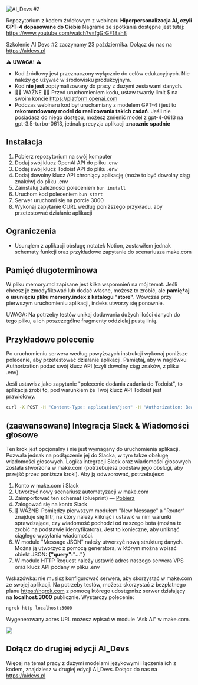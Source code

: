 ![AI_Devs #2](https://cloud.overment.com/aidevs-1694672760.png)

Repozytorium z kodem źródłowym z webinaru **Hiperpersonalizacja AI, czyli GPT-4 dopasowane do Ciebie**
Nagranie ze spotkania dostępne jest tutaj: https://www.youtube.com/watch?v=fgGrGF18ah8

Szkolenie AI Devs #2 zaczynamy 23 października. Dołącz do nas na https://aidevs.pl

⚠️ **UWAGA!** ⚠️
- Kod źródłowy jest przeznaczony wyłącznie do celów edukacyjnych. Nie należy go używać w środowisku produkcyjnym.
- Kod **nie jest** zoptymalizowany do pracy z dużymi zestawami danych.
- 🚨🚨 WAŻNE 🚨🚨 Przed uruchomieniem kodu, ustaw twardy limit $ na swoim koncie https://platform.openai.com
- Podczas webinaru kod był uruchamiany z modelem GPT-4 i jest to **rekomendowany model do realizowania takich zadań**. Jeśli nie posiadasz do niego dostępu, możesz zmienić model z gpt-4-0613 na gpt-3.5-turbo-0613, jednak precyzja aplikacji **znacznie spadnie**

## Instalacja

1. Pobierz repozytorium na swój komputer
2. Dodaj swój klucz OpenAI API do pliku .env
3. Dodaj swój klucz Todoist API do pliku .env
4. Dodaj dowolny klucz API chroniący aplikację (może to być dowolny ciąg znaków) do pliku .env
5. Zainstaluj zależności poleceniem `bun install`
6. Uruchom kod poleceniem `bun start`
7. Serwer uruchomi się na porcie 3000
8. Wykonaj zapytanie CURL według poniższego przykładu, aby przetestować działanie aplikacji

## Ograniczenia

- Usunąłem z aplikacji obsługę notatek Notion, zostawiłem jednak schematy funkcji oraz przykładowe zapytanie do scenariusza make.com

## Pamięć długoterminowa

W pliku memory.md zapisane jest kilka wspomnień na mój temat. Jeśli chcesz je zmodyfikować lub dodać własne, możesz to zrobić, ale **pamię†aj o usunięciu pliku memory.index z katalogu "store"**. Wówczas przy pierwszym uruchomieniu aplikacji, indeks utworzy się ponownie.

UWAGA: Na potrzeby testów unikaj dodawania dużych ilości danych do tego pliku, a ich poszczególne fragmenty oddzielaj pustą linią.

## Przykładowe polecenie

Po uruchomieniu serwera według powyższych instrukcji wykonaj poniższe polecenie, aby przetestować działanie aplikacji.
Pamiętaj, aby w nagłówku Authorization podać swój klucz API (czyli dowolny ciąg znaków, z pliku .env).

Jeśli ustawisz jako zapytanie "polecenie dodania zadania do Todoist", to aplikacja zrobi to, pod warunkiem że Twój klucz API Todoist jest prawidłowy.

```bash
curl -X POST -H "Content-Type: application/json" -H "Authorization: Bearer API_KEY" -d '{"query":"Who is Adam?"}' localhost:3000
```

## (zaawansowane) Integracja Slack & Wiadomości głosowe

Ten krok jest opcjonalny i nie jest wymagany do uruchomienia aplikacji. Pozwala jednak na podłączenie jej do Slacka, w tym także obsługę wiadomości głosowych.
Logika integracji Slack oraz wiadomości głosowych została stworzona w make.com (potrzebujesz podstaw jego obsługi, aby przejść przez poniższe kroki). Aby ją odwzorować, potrzebujesz:

1. Konto w make.com i Slack
2. Utworzyć nowy scenariusz automatyzacji w make.com
3. Zaimportować ten schemat (blueprint) — [Pobierz](https://cloud.overment.com/aidevs_slack-1697665252.json)
4. Zalogować się na konto Slack
5. 🚨 WAŻNE: Pomiędzy pierwszym modułem "New Message" a "Router" znajduje się filtr, na który należy kliknąć i ustawić w nim warunki sprawdzające, czy wiadomość pochodzi od naszego bota (można to zrobić na podstawie identyfikatora). Jest to konieczne, aby uniknąć ciągłego wysyłania wiadomości.
6. W module "Message JSON" należy utworzyć nową strukturę danych. Można ją utworzyć z pomocą generatora, w którym można wpisać obiekt JSON: **{"query":"..."}**
7. W module HTTP Request należy ustawić adres naszego serwera VPS oraz klucz API podany w pliku .env

Wskazówka: nie musisz konfigurować serwera, aby skorzystać w make.com ze swojej aplikacji. Na potrzeby testów, możesz skorzystać z bezpłatnego planu https://ngrok.com z pomocą którego udostępnisz serwer działający na **localhost:3000** publicznie. Wystarczy polecenie:

```bash
ngrok http localhost:3000
```

Wygenerowany adres URL możesz wpisać w module "Ask AI" w make.com.

![](https://cloud.overment.com/aidevs_dm-e08c8409-0.png)


## Dołącz do drugiej edycji AI_Devs

Więcej na temat pracy z dużymi modelami językowymi i łączenia ich z kodem, znajdziesz w drugiej edycji AI_Devs. Dołącz do nas na https://aidevs.pl